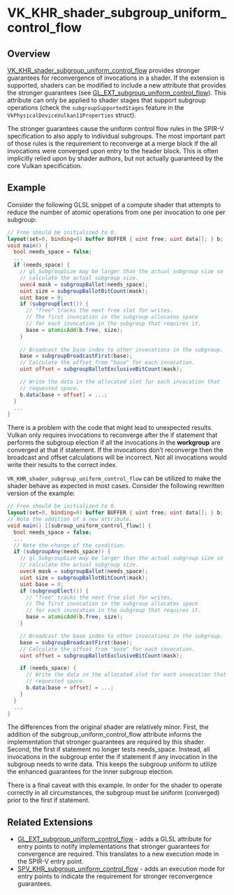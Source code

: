 # VK_KHR_shader_subgroup_uniform_control_flow

## Overview

[VK_KHR_shader_subgroup_uniform_control_flow](https://www.khronos.org/registry/vulkan/specs/1.2-extensions/man/html/VK_KHR_shader_subgroup_uniform_control_flow.html) provides stronger guarantees for
reconvergence of invocations in a shader. If the extension is supported,
shaders can be modified to include a new attribute that provides the stronger
guarantees (see [GL_EXT_subgroup_uniform_control_flow](https://github.com/KhronosGroup/GLSL/blob/master/extensions/ext/GL_EXT_subgroup_uniform_control_flow.txt)). This attribute can only
be applied to shader stages that support subgroup operations (check the
`subgroupSupportedStages` feature in the `VkPhysicalDeviceVulkan11Properties`
struct).

The stronger guarantees cause the uniform control flow rules in the SPIR-V
specification to also apply to individual subgroups. The most important part of
those rules is the requirement to reconverge at a merge block if the all
invocations were converged upon entry to the header block. This is often
implicitly relied upon by shader authors, but not actually guaranteed by the
core Vulkan specification.

## Example

Consider the following GLSL snippet of a compute shader that attempts to reduce
the number of atomic operations from one per invocation to one per subgroup:

```glsl
// Free should be initialized to 0.
layout(set=0, binding=0) buffer BUFFER { uint free; uint data[]; } b;
void main() {
  bool needs_space = false;
  ...
  if (needs_space) {
    // gl_SubgroupSize may be larger than the actual subgroup size so
    // calculate the actual subgroup size.
    uvec4 mask = subgroupBallot(needs_space);
    uint size = subgroupBallotBitCount(mask);
    uint base = 0;
    if (subgroupElect()) {
      // "free" tracks the next free slot for writes.
      // The first invocation in the subgroup allocates space
      // for each invocation in the subgroup that requires it.
      base = atomicAdd(b.free, size);
    }
    
    // Broadcast the base index to other invocations in the subgroup.
    base = subgroupBroadcastFirst(base);
    // Calculate the offset from "base" for each invocation.
    uint offset = subgroupBallotExclusiveBitCount(mask);

    // Write the data in the allocated slot for each invocation that
    // requested space.
    b.data[base + offset] = ...;
  }
  ...
}
```

There is a problem with the code that might lead to unexpected results. Vulkan
only requires invocations to reconverge after the if statement that performs
the subgroup election if all the invocations in the __workgroup__ are converged at
that if statement. If the invocations don’t reconverge then the broadcast and
offset calculations will be incorrect. Not all invocations would write their
results to the correct index.

`VK_KHR_shader_subgroup_uniform_control_flow` can be utilized to make the shader
behave as expected in most cases. Consider the following rewritten version of
the example:

```glsl
// Free should be initialized to 0.
layout(set=0, binding=0) buffer BUFFER { uint free; uint data[]; } b;
// Note the addition of a new attribute.
void main() [[subroup_uniform_control_flow]] {
  bool needs_space = false;
  ...
  // Note the change of the condition.
  if (subgroupAny(needs_space)) {
    // gl_SubgroupSize may be larger than the actual subgroup size so
    // calculate the actual subgroup size.
    uvec4 mask = subgroupBallot(needs_space);
    uint size = subgroupBallotBitCount(mask);
    uint base = 0;
    if (subgroupElect()) {
      // "free" tracks the next free slot for writes.
      // The first invocation in the subgroup allocates space
      // for each invocation in the subgroup that requires it.
      base = atomicAdd(b.free, size);
    }

    // Broadcast the base index to other invocations in the subgroup.
    base = subgroupBroadcastFirst(base);
    // Calculate the offset from "base" for each invocation.
    uint offset = subgroupBallotExclusiveBitCount(mask);

    if (needs_space) {
      // Write the data in the allocated slot for each invocation that
      // requested space.
      b.data[base + offset] = ...;
    }
  }
  ...
}
```

The differences from the original shader are relatively minor. First, the
addition of the subgroup_uniform_control_flow attribute informs the
implementation that stronger guarantees are required by this shader. Second,
the first if statement no longer tests needs_space. Instead, all invocations in
the subgroup enter the if statement if any invocation in the subgroup needs to
write data. This keeps the subgroup uniform to utilize the enhanced guarantees
for the inner subgroup election.

There is a final caveat with this example. In order for the shader to operate
correctly in all circumstances, the subgroup must be uniform (converged) prior
to the first if statement.

## Related Extensions

* [GL_EXT_subgroup_uniform_control_flow](https://github.com/KhronosGroup/GLSL/blob/master/extensions/ext/GL_EXT_subgroup_uniform_control_flow.txt) - adds a GLSL attribute for entry points
  to notify implementations that stronger guarantees for convergence are
  required. This translates to a new execution mode in the SPIR-V entry point.
* [SPV_KHR_subgroup_uniform_control_flow](http://htmlpreview.github.io/?https://github.com/KhronosGroup/SPIRV-Registry/blob/master/extensions/KHR/SPV_KHR_subgroup_uniform_control_flow.html) - adds an execution mode for entry
  points to indicate the requirement for stronger reconvergence guarantees.
